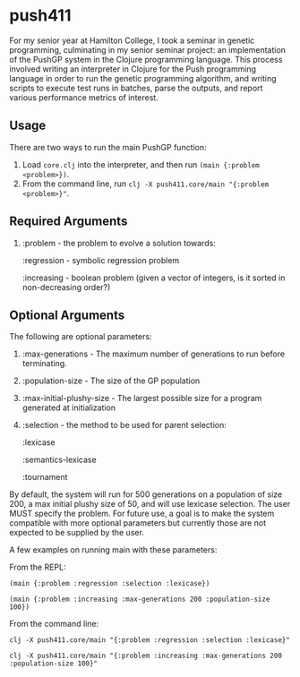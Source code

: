 # push411

For my senior year at Hamilton College, I took a seminar in genetic programming, culminating in my senior seminar project: an implementation of the PushGP system in the Clojure programming language. This process involved writing an interpreter in Clojure for the Push programming language in order to run the genetic programming algorithm, and writing scripts to execute test runs in batches, parse the outputs, and report various performance metrics of interest.

## Usage

There are two ways to run the main PushGP function:

1. Load `core.clj` into the interpreter, and then run `(main {:problem <problem>})`.
2. From the command line, run `clj -X push411.core/main "{:problem <problem>}"`.

## Required Arguments

1. :problem - the problem to evolve a solution towards:
   
    :regression - symbolic regression problem
   
    :increasing - boolean problem (given a vector of integers, is it sorted in non-decreasing order?)

## Optional Arguments

The following are optional parameters:

1. :max-generations - The maximum number of generations to run before terminating.
2. :population-size - The size of the GP population
3. :max-initial-plushy-size - The largest possible size for a program generated at initialization
4. :selection - the method to be used for parent selection:
   
    :lexicase
   
    :semantics-lexicase
   
    :tournament

By default, the system will run for 500 generations on a population of size 200, a max initial plushy size of 50, and will use lexicase selection. The user MUST specify the problem. For future use, a goal is to make the system compatible with more optional parameters but currently those are not expected to be supplied by the user.

A few examples on running main with these parameters:

From the REPL:

`(main {:problem :regression :selection :lexicase})`

`(main {:problem :increasing :max-generations 200 :population-size 100})`

From the command line:

`clj -X push411.core/main "{:problem :regression :selection :lexicase}"`

`clj -X push411.core/main "{:problem :increasing :max-generations 200 :population-size 100}"`

